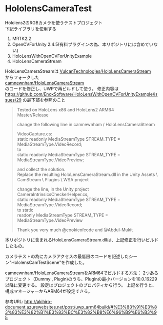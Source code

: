﻿# HololensCameraTest

Hololens2のRGBカメラを使うテストプロジェクト  
下記ライブラリを使用する  
1. MRTK2.2
2. OpenCVForUnity 2.4.5(有料プラグインの為、本リポジトリには含めていない)
3. HoloLensWithOpenCVForUnityExample
4. HoloLensCameraStream  


HoloLensCameraStreamは
[VulcanTechnologies/HoloLensCameraStream](https://github.com/VulcanTechnologies/HoloLensCameraStream)   
からフォークした  
[camnewnham/HoloLensCameraStream](https://github.com/camnewnham/HoloLensCameraStream)  
のコードを修正し、UWPで再ビルドして使う。
修正内容は https://github.com/EnoxSoftware/HoloLensWithOpenCVForUnityExample/issues/29 の最下部を参照のこと

> Tested on HoloLens x86 and HoloLens2 ARM64  
> Master/Release
> 
> change the following line in camnewnham / HoloLensCameraStream   
> 
> VideoCapture.cs:  
> static readonly MediaStreamType STREAM_TYPE = MediaStreamType.VideoRecord;   
> to   
> static readonly MediaStreamType STREAM_TYPE = MediaStreamType.VideoPreview;  
> 
> and collect the solution.   
> Replace the resulting HoloLensCameraStream.dll in the Unity Assets \ CamStream \ Plugins \ WSA project
> 
> change the line, in the Unity project CameraIntrinsicsCheckerHelper.cs,  
> static readonly MediaStreamType STREAM_TYPE = MediaStreamType.VideoRecord;  
> to static  
> readonly MediaStreamType STREAM_TYPE = MediaStreamType.VideoPreview  
> 
>Thank you very much @cookieofcode and @Abdul-Mukit

本リポジトリに含まれるHoloLensCameraStream.dllは、上記修正を行いビルドしたもの。

カメラテストの為にカメラアクセスの最低限のコードを記述したシーン"HololensCamTestScene"を作成した。  


camnewnham/HoloLensCameraStreamをARM64でビルドする方法：
2つあるプロジェクト（Dummy , Plugin)のうち、Pluginの最小バージョンを10.0.16229以降に変更する。
設定はプロジェクトのプロパティから行う。
上記を行うと、構成マネージャーからARM64が設定できる。

参考URL:
http://akihiro-document.azurewebsites.net/post/uwp_arm64build/#%E3%83%91%E3%83%83%E3%82%B1%E3%83%BC%E3%82%B8%E6%96%B9%E6%B3%95


